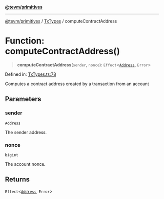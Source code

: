 [**@tevm/primitives**](../../../README.md)

***

[@tevm/primitives](../../../globals.md) / [TxTypes](../README.md) / computeContractAddress

# Function: computeContractAddress()

> **computeContractAddress**(`sender`, `nonce`): `Effect`\<[`Address`](../../Address/type-aliases/Address.md), `Error`\>

Defined in: [TxTypes.ts:78](https://github.com/evmts/tevm-monorepo/blob/main/packages/primitives/src/TxTypes.ts#L78)

Computes a contract address created by a transaction from an account

## Parameters

### sender

[`Address`](../../Address/type-aliases/Address.md)

The sender address.

### nonce

`bigint`

The account nonce.

## Returns

`Effect`\<[`Address`](../../Address/type-aliases/Address.md), `Error`\>

